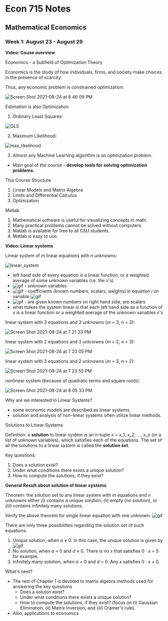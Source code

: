 # Econ 715 Notes
**Mathematical Economics**
---

### Week 1: August 23 - August 29

**Video: Couse overview**

Economics - a Subfield of Optimization Theory

Economics is the study of how individuals, firms, and society make choices in the presence of scarcity. 

Thus, any economic problem is constrained optimization:

![Screen Shot 2021-08-24 at 6 46 09 PM](https://user-images.githubusercontent.com/31806435/130712859-0927f260-6928-421a-a92a-78ccf9688a85.png)

Estimation is also Optimization

1. Ordinary Least Squares:

![OLS](https://user-images.githubusercontent.com/31806435/130713267-ce246856-13e2-49e2-b7d9-8f1e6bcc9e1d.png)

2. Maximum Likelihood:

![max_likelihood](https://user-images.githubusercontent.com/31806435/130713293-dbdea10b-c100-4ab7-9dac-121c2f9b51e0.png)

3. Almost any Machine Learning algorithm is an optimziation problem.
* Main goal of the course - **develop tools for solving optimization problems.**

This Course Structure

1. Linear Models and Matrix Algebra
2. Limits and Differential Calculus
3. Optimization

Matlab

1. Mathematical software is useful for visualizing concepts in math.
2. Many practical problems cannot be solved without computers.
3. Matlab is available for free to all CSU students.
4. Matlab is easy to use.


**Video: Linear systems**

Linear system of _m_ linear equations with _n_ unknowns:

![linear_system](https://user-images.githubusercontent.com/31806435/130714614-d40fdb21-0da1-4626-ae2c-91334b530df9.png)

* left hand side of every equation is a linear function, or a weighted average of some unknown variables (i.e. the x's)
* ![gif](https://user-images.githubusercontent.com/31806435/130714770-968b192e-7d3c-4d4a-a00a-eb630c832990.gif) - unknown variables
* ![gif](https://user-images.githubusercontent.com/31806435/130714856-3ca48d84-1f63-4ee2-bb61-9f30b073ad60.gif) - coefficients (known numbers, scalars, weights) in equation _i_ on variable ![gif](https://user-images.githubusercontent.com/31806435/130714897-5bb9d6e0-4e7d-4fdf-a074-b0eb7e52a736.gif)
* ![gif](https://user-images.githubusercontent.com/31806435/130714962-4a8ceed3-6dfa-434d-a0fe-a99ef45dc7d1.gif) - are given known numbers on right hand side, are scalars
* what makes the system linear is that each left hand side as a function of _x_ is a linear function or a weighted average of the unknown variables _x_'s 

linear system with 3 equations and 3 unknowns (_m_ = 3, _n_ = 3):

![Screen Shot 2021-08-24 at 7 21 33 PM](https://user-images.githubusercontent.com/31806435/130715787-c5850b5b-d040-4811-acd3-a3a75fc5bc14.png)

linear system with 2 equations and 3 unknowns (_m_ = 2, _n_ = 3):

![Screen Shot 2021-08-24 at 7 23 05 PM](https://user-images.githubusercontent.com/31806435/130715916-f62949dc-2759-4acc-9c70-2e98b4470a86.png)


linear system with 3 equations and 2 unknowns (_m_ = 3, _n_ = 2):

![Screen Shot 2021-08-24 at 7 23 55 PM](https://user-images.githubusercontent.com/31806435/130715989-b428ae81-9535-4d3a-94b6-fc3d845780fc.png)


nonlinear system (because of quadratic terms and square roots): 

![Screen Shot 2021-08-24 at 8 05 33 PM](https://user-images.githubusercontent.com/31806435/130719693-5afdff89-6439-4f18-9522-ec213442c079.png)


Why are we interested in Linear Systems?

* some economic models are described as linear systems.
* solution and analysis of non-linear systems often utilize linear methods.

Solutions to Linear Systems

Definition: a **solution** to linear system is an _n_-tuple x = x_1, x_2, ..., x_n (or a list of unknown variables), which satisfies each of the equations. The set of all the solutions to a linear system is called the **solution set**.

Key questions:
1. Does a solution exist?
2. Under what conditions there exists a unique solution?
3. How to compute the solutions, if they exist?

**General Result about solution of linear systems**

Theorem: the solution set to any linear system with _m_ equations and _n_ unknowns either _(i)_ contains a unique solution, _(ii)_ empty (no solution), or _(iii)_ contains infinitely many solutions.

Verify the above theorem for single linear equation with one unknown: ![gif](https://user-images.githubusercontent.com/31806435/130720567-3a5fadcf-ab6d-42f1-b7d1-a1cdae3c5b18.gif)

There are only three possibilities regarding the solution set of such equations:
1. Unique solution, when _a_ ≠ 0. In this case, the unique solution is given by ![gif](https://user-images.githubusercontent.com/31806435/130720702-8e242506-15de-4d94-ab06-b187c54f4fcb.gif).
2. No solution, when _a_ = 0 and _d_ ≠ 0. There is no _x_ that satisfies 0 · _x_ = 5 for example.
3. Infinitely many solution, when _a_ = 0 and _d_ = 0. Any _x_ satisfies 0 · _x_ = 0.

What's next?

* The rest of Chapter 1 is devoted to matrix algebra methods used for answering the key questions
  * Does a soluton exist?
  * Under what conditions there exists a unique solution?
  * How to compute the solutions, if they exist? (focus on (_i_) Gaussian Elimination, (_ii_) Matrix Inversion, and (_iii_) Cramer's rule).  
* Also, applications to economics
